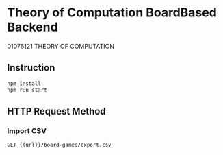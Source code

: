 # Theory of Computation BoardBased Backend
01076121 THEORY OF COMPUTATION

## Instruction
```bash
npm install
npm run start
```

## HTTP Request Method
### Import CSV
```bash
GET {{url}}/board-games/export.csv
```
